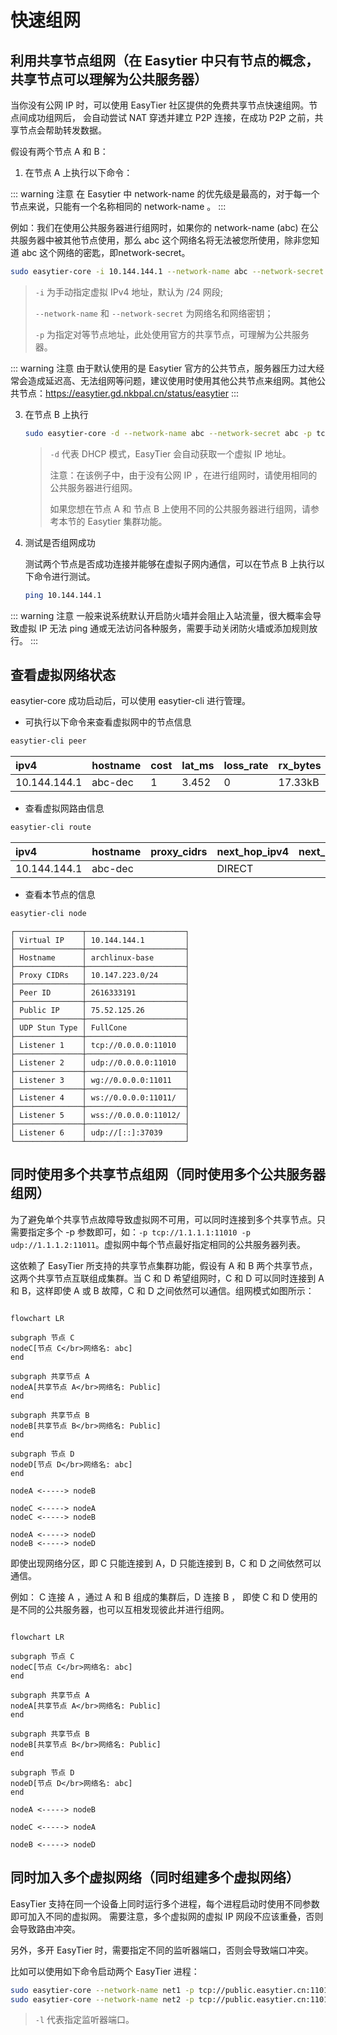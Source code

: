 # 快速组网

## 利用共享节点组网（在 Easytier 中只有节点的概念，共享节点可以理解为公共服务器）

当你没有公网 IP 时，可以使用 EasyTier 社区提供的免费共享节点快速组网。节点间成功组网后，
会自动尝试 NAT 穿透并建立 P2P 连接，在成功 P2P 之前，共享节点会帮助转发数据。

假设有两个节点 A 和 B：

1. 在节点 A 上执行以下命令：

::: warning 注意
在 Easytier 中 network-name 的优先级是最高的，对于每一个节点来说，只能有一个名称相同的 network-name 。
:::
   
   例如：我们在使用公共服务器进行组网时，如果你的 network-name (abc) 在公共服务器中被其他节点使用，那么 abc 这个网络名将无法被您所使用，除非您知道 abc 这个网络的密匙，即network-secret。

   ```sh
   sudo easytier-core -i 10.144.144.1 --network-name abc --network-secret abc -p tcp://public.easytier.cn:11010
   ```

   > `-i` 为手动指定虚拟 IPv4 地址，默认为 /24 网段;
   >
   > `--network-name` 和 `--network-secret` 为网络名和网络密钥；
   >
   > `-p` 为指定对等节点地址，此处使用官方的共享节点，可理解为公共服务器。
   >
::: warning 注意
由于默认使用的是 Easytier 官方的公共节点，服务器压力过大经常会造成延迟高、无法组网等问题，建议使用时使用其他公共节点来组网。其他公共节点：https://easytier.gd.nkbpal.cn/status/easytier
:::

3. 在节点 B 上执行

   ```sh
   sudo easytier-core -d --network-name abc --network-secret abc -p tcp://public.easytier.cn:11010
   ```

   > `-d` 代表 DHCP 模式，EasyTier 会自动获取一个虚拟 IP 地址。
   >
   > 注意：在该例子中，由于没有公网 IP ，在进行组网时，请使用相同的公共服务器进行组网。
   > 
   > 如果您想在节点 A 和 节点 B 上使用不同的公共服务器进行组网，请参考本节的 Easytier 集群功能。

4. 测试是否组网成功

   测试两个节点是否成功连接并能够在虚拟子网内通信，可以在节点 B 上执行以下命令进行测试。

   ```sh
   ping 10.144.144.1
   ```

::: warning 注意
一般来说系统默认开启防火墙并会阻止入站流量，很大概率会导致虚拟 IP 无法 ping 通或无法访问各种服务，需要手动关闭防火墙或添加规则放行。
:::

## 查看虚拟网络状态

easytier-core 成功启动后，可以使用 easytier-cli 进行管理。

- 可执行以下命令来查看虚拟网中的节点信息

```sh
easytier-cli peer
```

| ipv4         | hostname | cost | lat_ms | loss_rate | rx_bytes | tx_bytes | tunnel_proto | nat_type | id        |
| :----------- | :------- | :--- | :----- | :-------- | :------- | :------- | :----------- | :------- | :-------- |
| 10.144.144.1 | abc-dec  | 1    | 3.452  | 0         | 17.33kB  | 20.42kB  | udp          | FullCone | 390879727 |

- 查看虚拟网路由信息

```sh
easytier-cli route
```

| ipv4         | hostname | proxy_cidrs | next_hop_ipv4 | next_hop_hostname | next_hop_lat | cost |
| :----------- | :------- | :---------- | :------------ | :---------------- | :----------- | :--- |
| 10.144.144.1 | abc-dec  |             | DIRECT        |                   | 3.646        | 1    |

- 查看本节点的信息

```sh
easytier-cli node
```

```
┌───────────────┬──────────────────────┐
│ Virtual IP    │ 10.144.144.1         │
├───────────────┼──────────────────────┤
│ Hostname      │ archlinux-base       │
├───────────────┼──────────────────────┤
│ Proxy CIDRs   │ 10.147.223.0/24      │
├───────────────┼──────────────────────┤
│ Peer ID       │ 2616333191           │
├───────────────┼──────────────────────┤
│ Public IP     │ 75.52.125.26         │
├───────────────┼──────────────────────┤
│ UDP Stun Type │ FullCone             │
├───────────────┼──────────────────────┤
│ Listener 1    │ tcp://0.0.0.0:11010  │
├───────────────┼──────────────────────┤
│ Listener 2    │ udp://0.0.0.0:11010  │
├───────────────┼──────────────────────┤
│ Listener 3    │ wg://0.0.0.0:11011   │
├───────────────┼──────────────────────┤
│ Listener 4    │ ws://0.0.0.0:11011/  │
├───────────────┼──────────────────────┤
│ Listener 5    │ wss://0.0.0.0:11012/ │
├───────────────┼──────────────────────┤
│ Listener 6    │ udp://[::]:37039     │
└───────────────┴──────────────────────┘
```

## 同时使用多个共享节点组网（同时使用多个公共服务器组网）

为了避免单个共享节点故障导致虚拟网不可用，可以同时连接到多个共享节点。只需要指定多个 -p 参数即可，如：`-p tcp://1.1.1.1:11010 -p udp://1.1.1.2:11011`。虚拟网中每个节点最好指定相同的公共服务器列表。

这依赖了 EasyTier 所支持的共享节点集群功能，假设有 A 和 B 两个共享节点，这两个共享节点互联组成集群。当 C 和 D 希望组网时，C 和 D 可以同时连接到 A 和 B，这样即使 A 或 B 故障，C 和 D 之间依然可以通信。组网模式如图所示：

```mermaid

flowchart LR

subgraph 节点 C
nodeC[节点 C</br>网络名: abc]
end

subgraph 共享节点 A
nodeA[共享节点 A</br>网络名: Public]
end

subgraph 共享节点 B
nodeB[共享节点 B</br>网络名: Public]
end

subgraph 节点 D
nodeD[节点 D</br>网络名: abc]
end

nodeA <-----> nodeB

nodeC <-----> nodeA
nodeC <-----> nodeB

nodeA <-----> nodeD
nodeB <-----> nodeD

```

即使出现网络分区，即 C 只能连接到 A，D 只能连接到 B，C 和 D 之间依然可以通信。

例如： C 连接 A ，通过 A 和 B 组成的集群后，D 连接 B ， 即使 C 和 D 使用的是不同的公共服务器，也可以互相发现彼此并进行组网。

```mermaid

flowchart LR

subgraph 节点 C
nodeC[节点 C</br>网络名: abc]
end

subgraph 共享节点 A
nodeA[共享节点 A</br>网络名: Public]
end

subgraph 共享节点 B
nodeB[共享节点 B</br>网络名: Public]
end

subgraph 节点 D
nodeD[节点 D</br>网络名: abc]
end

nodeA <-----> nodeB

nodeC <-----> nodeA

nodeB <-----> nodeD

```

## 同时加入多个虚拟网络（同时组建多个虚拟网络）

EasyTier 支持在同一个设备上同时运行多个进程，每个进程启动时使用不同参数即可加入不同的虚拟网。
需要注意，多个虚拟网的虚拟 IP 网段不应该重叠，否则会导致路由冲突。

另外，多开 EasyTier 时，需要指定不同的监听器端口，否则会导致端口冲突。

比如可以使用如下命令启动两个 EasyTier 进程：

```sh
sudo easytier-core --network-name net1 -p tcp://public.easytier.cn:11010 -l 11010
sudo easytier-core --network-name net2 -p tcp://public.easytier.cn:11010 -l 21010
```

> `-l` 代表指定监听器端口。

